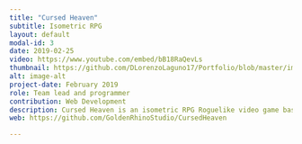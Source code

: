 ```yaml
---
title: "Cursed Heaven"
subtitle: Isometric RPG
layout: default
modal-id: 3
date: 2019-02-25
video: https://www.youtube.com/embed/bB18RaQevLs
thumbnail: https://github.com/DLorenzoLaguno17/Portfolio/blob/master/img/portfolio/Torpedo.gif?raw=true
alt: image-alt
project-date: February 2019
role: Team lead and programmer
contribution: Web Development
description: Cursed Heaven is an isometric RPG Roguelike video game based in Final Fantasy Tactics that was developed in C++ by seven students in second course. In it you have two different characters with their own abilities that must overcome all sorts of enemies and two bosses, one for each level, in order to beat the game. There is also a shop in each level where you can buy health potions or improve your character's statistics.
web: https://github.com/GoldenRhinoStudio/CursedHeaven

---
```

